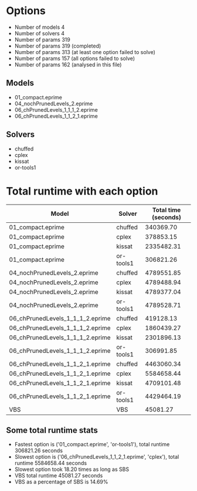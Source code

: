 

# Options


- Number of models         4
- Number of solvers        4
- Number of params       319
- Number of params       319 (completed)
- Number of params       313 (at least one option failed to solve)
- Number of params       157 (all options failed to solve)
- Number of params       162 (analysed in this file)


## Models


 - 01_compact.eprime
 - 04_nochPrunedLevels_2.eprime
 - 06_chPrunedLevels_1_1_1_2.eprime
 - 06_chPrunedLevels_1_1_2_1.eprime


## Solvers


 - chuffed
 - cplex
 - kissat
 - or-tools1


# Total runtime with each option


 | Model | Solver | Total time (seconds) | 
 | -- | -- | -- | 
 | 01_compact.eprime | chuffed | 340369.70 | 
 | 01_compact.eprime | cplex | 378853.15 | 
 | 01_compact.eprime | kissat | 2335482.31 | 
 | 01_compact.eprime | or-tools1 | 306821.26 | 
 | 04_nochPrunedLevels_2.eprime | chuffed | 4789551.85 | 
 | 04_nochPrunedLevels_2.eprime | cplex | 4789488.94 | 
 | 04_nochPrunedLevels_2.eprime | kissat | 4789377.04 | 
 | 04_nochPrunedLevels_2.eprime | or-tools1 | 4789528.71 | 
 | 06_chPrunedLevels_1_1_1_2.eprime | chuffed | 419128.13 | 
 | 06_chPrunedLevels_1_1_1_2.eprime | cplex | 1860439.27 | 
 | 06_chPrunedLevels_1_1_1_2.eprime | kissat | 2301896.13 | 
 | 06_chPrunedLevels_1_1_1_2.eprime | or-tools1 | 306991.85 | 
 | 06_chPrunedLevels_1_1_2_1.eprime | chuffed | 4463060.34 | 
 | 06_chPrunedLevels_1_1_2_1.eprime | cplex | 5584658.44 | 
 | 06_chPrunedLevels_1_1_2_1.eprime | kissat | 4709101.48 | 
 | 06_chPrunedLevels_1_1_2_1.eprime | or-tools1 | 4429464.19 | 
 | VBS | VBS | 45081.27 | 


## Some total runtime stats


 - Fastest option is ('01_compact.eprime', 'or-tools1'), total runtime 306821.26 seconds
 - Slowest option is ('06_chPrunedLevels_1_1_2_1.eprime', 'cplex'), total runtime 5584658.44 seconds
 - Slowest option took 18.20 times as long as SBS
 - VBS total runtime 45081.27 seconds
 - VBS as a percentage of SBS is 14.69%
